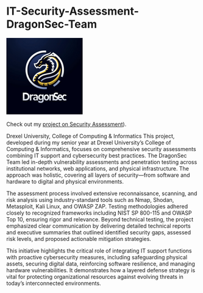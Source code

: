 # IT-Security-Assessment-DragonSec-Team
<img src="./DragonSec.png" alt="DragonSec Logo" width="200"/>

Check out my [project on Security Assessment](https://seniorproject.cci.drexel.edu/project/23c3a38f-07a5-4492-b348-5201321e3b16/)).

Drexel University, College of Computing & Informatics
This project, developed during my senior year at Drexel University’s College of Computing & Informatics, focuses on comprehensive security assessments combining IT support and cybersecurity best practices. The DragonSec Team led in-depth vulnerability assessments and penetration testing across institutional networks, web applications, and physical infrastructure. The approach was holistic, covering all layers of security—from software and hardware to digital and physical environments.

The assessment process involved extensive reconnaissance, scanning, and risk analysis using industry-standard tools such as Nmap, Shodan, Metasploit, Kali Linux, and OWASP ZAP. Testing methodologies adhered closely to recognized frameworks including NIST SP 800-115 and OWASP Top 10, ensuring rigor and relevance. Beyond technical testing, the project emphasized clear communication by delivering detailed technical reports and executive summaries that outlined identified security gaps, assessed risk levels, and proposed actionable mitigation strategies.

This initiative highlights the critical role of integrating IT support functions with proactive cybersecurity measures, including safeguarding physical assets, securing digital data, reinforcing software resilience, and managing hardware vulnerabilities. It demonstrates how a layered defense strategy is vital for protecting organizational resources against evolving threats in today’s interconnected environments.
